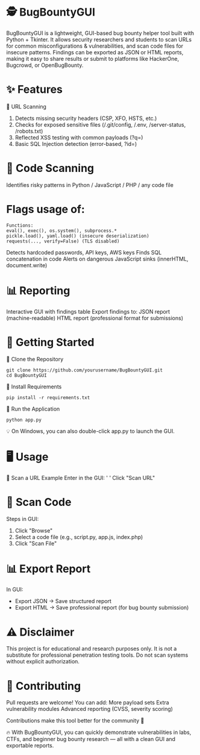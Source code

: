 # 🕵️ BugBountyGUI

BugBountyGUI is a lightweight, GUI-based bug bounty helper tool built with Python + Tkinter.
It allows security researchers and students to scan URLs for common misconfigurations & vulnerabilities, and scan code files for insecure patterns.
Findings can be exported as JSON or HTML reports, making it easy to share results or submit to platforms like HackerOne, Bugcrowd, or OpenBugBounty.

# ✨ Features
 🔗 URL Scanning

 1. Detects missing security headers (CSP, XFO, HSTS, etc.)
 2. Checks for exposed sensitive files (/.git/config, /.env, /server-status, /robots.txt)
 3. Reflected XSS testing with common payloads (?q=<payload>)
 4. Basic SQL Injection detection (error-based, ?id=<payload>)

# 📂 Code Scanning

Identifies risky patterns in Python / JavaScript / PHP / any code file

# Flags usage of:
```
Functions:
eval(), exec(), os.system(), subprocess.*
pickle.load(), yaml.load() (insecure deserialization)
requests(..., verify=False) (TLS disabled)
```
Detects hardcoded passwords, API keys, AWS keys
Finds SQL concatenation in code
Alerts on dangerous JavaScript sinks (innerHTML, document.write)

# 📊 Reporting
Interactive GUI with findings table
Export findings to:
JSON report (machine-readable)
HTML report (professional format for submissions)

# 🚀 Getting Started
🔹 Clone the Repository
```
git clone https://github.com/yourusername/BugBountyGUI.git
cd BugBountyGUI
```
🔹 Install Requirements
```
pip install -r requirements.txt
```

🔹 Run the Application
```
python app.py
```

💡 On Windows, you can also double-click app.py to launch the GUI.

# 🖥️ Usage
 🔗 Scan a URL
 Example
 Enter in the GUI: ' '
 Click "Scan URL"

# 📂 Scan Code
 Steps in GUI:
 1. Click "Browse"
 2. Select a code file (e.g., script.py, app.js, index.php)
 3. Click "Scan File"

# 📊 Export Report
 In GUI:
 - Export JSON → Save structured report
 - Export HTML → Save professional report (for bug bounty submission)

# ⚠️ Disclaimer

This project is for educational and research purposes only.
It is not a substitute for professional penetration testing tools.
Do not scan systems without explicit authorization.

# 🤝 Contributing

Pull requests are welcome!
You can add:
More payload sets
Extra vulnerability modules
Advanced reporting (CVSS, severity scoring)

Contributions make this tool better for the community 🚀

🔥 With BugBountyGUI, you can quickly demonstrate vulnerabilities in labs, CTFs, and beginner bug bounty research — all with a clean GUI and exportable reports.
